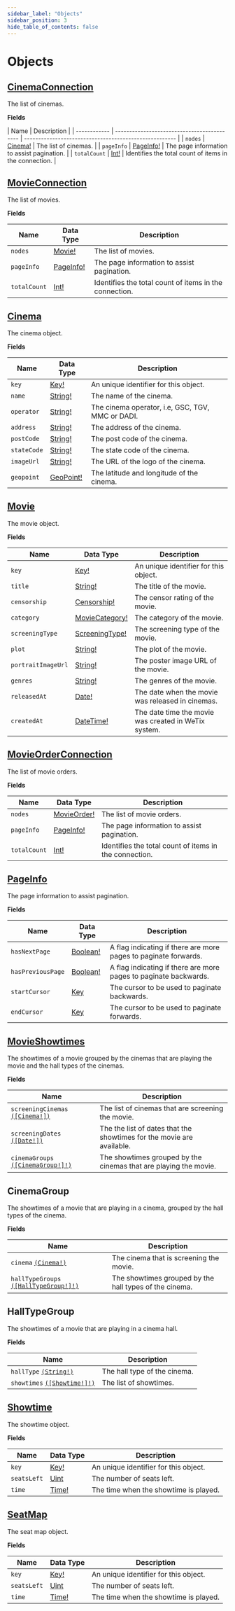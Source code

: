 ```yaml
---
sidebar_label: "Objects"
sidebar_position: 3
hide_table_of_contents: false
---
```


# Objects

## [CinemaConnection](/docs/graphql/objects#cinemaconnection)

The list of cinemas.

**Fields**

| Name         | Description                                 |
| ------------ | ------------------------------------------- | ------------------------------------------------------ |
| `nodes`      | [Cinema!](/docs/graphql/objects#cinema)     | The list of cinemas.                                   |
| `pageInfo`   | [PageInfo!](/docs/graphql/objects#pageinfo) | The page information to assist pagination.             |
| `totalCount` | [Int!](/docs/graphql/objects#movie)         | Identifies the total count of items in the connection. |

## [MovieConnection](/docs/graphql/objects#movieconnection)

The list of movies.

**Fields**

| Name         | Data Type                                   | Description                                            |
| ------------ | ------------------------------------------- | ------------------------------------------------------ |
| `nodes`      | [Movie!](/docs/graphql/objects#movie)       | The list of movies.                                    |
| `pageInfo`   | [PageInfo!](/docs/graphql/objects#pageinfo) | The page information to assist pagination.             |
| `totalCount` | [Int!](/docs/graphql/objects#movie)         | Identifies the total count of items in the connection. |

## [Cinema](/docs/graphql/objects#cinema)

The cinema object.

**Fields**

| Name        | Data Type                                   | Description                                      |
| ----------- | ------------------------------------------- | ------------------------------------------------ |
| `key`       | [Key!](/docs/graphql/scalars#key)           | An unique identifier for this object.            |
| `name`      | [String!](/docs/graphql/scalars#string)     | The name of the cinema.                          |
| `operator`  | [String!](/docs/graphql/scalars#string)     | The cinema operator, i.e, GSC, TGV, MMC or DADI. |
| `address`   | [String!](/docs/graphql/scalars#string)     | The address of the cinema.                       |
| `postCode`  | [String!](/docs/graphql/scalars#string)     | The post code of the cinema.                     |
| `stateCode` | [String!](/docs/graphql/scalars#string)     | The state code of the cinema.                    |
| `imageUrl`  | [String!](/docs/graphql/scalars#string)     | The URL of the logo of the cinema.               |
| `geopoint`  | [GeoPoint!](/docs/graphql/scalars#geopoint) | The latitude and longitude of the cinema.        |

## [Movie](/docs/graphql/objects#movie)

The movie object.

**Fields**

| Name               | Data Type                                           | Description                                          |
| ------------------ | --------------------------------------------------- | ---------------------------------------------------- |
| `key`              | [Key!](/docs/graphql/scalars#key)                   | An unique identifier for this object.                |
| `title`            | [String!](/docs/graphql/scalars#string)             | The title of the movie.                              |
| `censorship`       | [Censorship!](/docs/graphql/enums#censorship)       | The censor rating of the movie.                      |
| `category`         | [MovieCategory!](/docs/graphql/enums#moviecategory) | The category of the movie.                           |
| `screeningType`    | [ScreeningType!](/docs/graphql/enums#screeningtype) | The screening type of the movie.                     |
| `plot`             | [String!](/docs/graphql/scalars#string)             | The plot of the movie.                               |
| `portraitImageUrl` | [String!](/docs/graphql/scalars#string)             | The poster image URL of the movie.                   |
| `genres`           | [String!](/docs/graphql/scalars#string)             | The genres of the movie.                             |
| `releasedAt`       | [Date!](/docs/graphql/scalars#date)                 | The date when the movie was released in cinemas.     |
| `createdAt`        | [DateTime!](/docs/graphql/scalars#datetime)         | The date time the movie was created in WeTix system. |

## [MovieOrderConnection](/docs/graphql/objects#movieorderconnection)

The list of movie orders.

**Fields**

| Name         | Data Type                                       | Description                                            |
| ------------ | ----------------------------------------------- | ------------------------------------------------------ |
| `nodes`      | [MovieOrder!](/docs/graphql/objects#movieorder) | The list of movie orders.                              |
| `pageInfo`   | [PageInfo!](/docs/graphql/objects#pageinfo)     | The page information to assist pagination.             |
| `totalCount` | [Int!](/docs/graphql/objects#movie)             | Identifies the total count of items in the connection. |

## [PageInfo](/docs/graphql/objects#pageinfo)

The page information to assist pagination.

**Fields**

| Name              | Data Type                                 | Description                                                      |
| ----------------- | ----------------------------------------- | ---------------------------------------------------------------- |
| `hasNextPage`     | [Boolean!](/docs/graphql/scalars#boolean) | A flag indicating if there are more pages to paginate forwards.  |
| `hasPreviousPage` | [Boolean!](/docs/graphql/scalars#boolean) | A flag indicating if there are more pages to paginate backwards. |
| `startCursor`     | [Key](/docs/graphql/scalars#key)          | The cursor to be used to paginate backwards.                     |
| `endCursor`       | [Key](/docs/graphql/scalars#key)          | The cursor to be used to paginate forwards.                      |

## [MovieShowtimes](/docs/graphql/objects#movieshowtimes)

The showtimes of a movie grouped by the cinemas that are playing the movie and the hall types of the cinemas.

**Fields**

| Name                                                                    | Description                                                           |
| ----------------------------------------------------------------------- | --------------------------------------------------------------------- |
| `screeningCinemas` [`([Cinema!])`](/docs/graphql/objects#cinema)        | The list of cinemas that are screening the movie.                     |
| `screeningDates` [`([Date!])`](/docs/graphql/scalars#date)              | The the list of dates that the showtimes for the movie are available. |
| `cinemaGroups` [`([CinemaGroup!]!)`](/docs/graphql/objects#cinemagroup) | The showtimes grouped by the cinemas that are playing the movie.      |

## CinemaGroup

The showtimes of a movie that are playing in a cinema, grouped by the hall types of the cinema.

**Fields**

| Name                                                                          | Description                                            |
| ----------------------------------------------------------------------------- | ------------------------------------------------------ |
| `cinema` [`(Cinema!)`](/docs/graphql/objects#cinema)                          | The cinema that is screening the movie.                |
| `hallTypeGroups` [`([HallTypeGroup!]!)`](/docs/graphql/objects#halltypegroup) | The showtimes grouped by the hall types of the cinema. |

## HallTypeGroup

The showtimes of a movie that are playing in a cinema hall.

**Fields**

| Name                                                           | Description                  |
| -------------------------------------------------------------- | ---------------------------- |
| `hallType` [`(String!)`](/docs/graphql/scalars#string)         | The hall type of the cinema. |
| `showtimes` [`([Showtime!]!)`](/docs/graphql/objects#showtime) | The list of showtimes.       |

## [Showtime](/docs/graphql/objects#showtime)

The showtime object.

**Fields**

| Name        | Data Type                           | Description                           |
| ----------- | ----------------------------------- | ------------------------------------- |
| `key`       | [Key!](/docs/graphql/scalars#key)   | An unique identifier for this object. |
| `seatsLeft` | [Uint](/docs/graphql/scalars#uint)  | The number of seats left.             |
| `time`      | [Time!](/docs/graphql/scalars#time) | The time when the showtime is played. |

## [SeatMap](/docs/graphql/objects#seatmap)

The seat map object.

**Fields**

| Name        | Data Type                           | Description                           |
| ----------- | ----------------------------------- | ------------------------------------- |
| `key`       | [Key!](/docs/graphql/scalars#key)   | An unique identifier for this object. |
| `seatsLeft` | [Uint](/docs/graphql/scalars#uint)  | The number of seats left.             |
| `time`      | [Time!](/docs/graphql/scalars#time) | The time when the showtime is played. |
